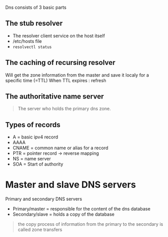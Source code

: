 Dns consists of 3 basic parts

## The stub resolver
- The resolver client service on the host itself
- /etc/hosts file
- `resolvectl status`

## The caching of recursing resolver
Will get the zone information from the master and save it localy for a specific time (=TTL)
When TTL expires : refresh

## The authoritative name server
> The server who holds the primary dns zone.


## Types of records
- A = basic ipv4 record
- AAAA
- CNAME = common name or alias for a record
- PTR = pointer record -> reverse mapping
- NS = name server
- SOA = Start of authority

# Master and slave DNS servers
Primary and secondary DNS servers
- Primary/master = responsible for the content of the dns database
- Secondary/slave = holds a copy of the database
> the copy process of information from the primary to the secondary is called zone transfers
> 